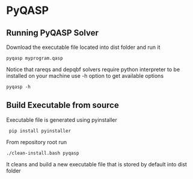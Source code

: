 # PyQASP

## Running PyQASP Solver
Download the executable file located into dist folder and run it
```
pyqasp myprogram.qasp
```
Notice that rareqs and depqbf solvers require python interpreter to be installed on your machine
use -h option to get available options
```
pyqasp -h 
```
## Build Executable from source
Executable file is generated using pyinstaller 
```
 pip install pyinstaller
 ```
 From repository root run
 ```
 ./clean-install.bash pyqasp
 ```
 It cleans and build a new executable file that is stored by default into dist folder
